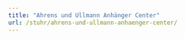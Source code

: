 ```yaml
---
title: "Ahrens und Ullmann Anhänger Center"
url: /stuhr/ahrens-und-ullmann-anhaenger-center/
---
```

